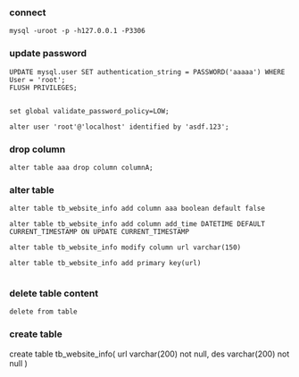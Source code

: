 
### connect
```
mysql -uroot -p -h127.0.0.1 -P3306
```

### update password
```
UPDATE mysql.user SET authentication_string = PASSWORD('aaaaa') WHERE User = 'root';
FLUSH PRIVILEGES;


set global validate_password_policy=LOW;

alter user 'root'@'localhost' identified by 'asdf.123';

```

### drop column
```
alter table aaa drop column columnA;
```

### alter table
```
alter table tb_website_info add column aaa boolean default false

alter table tb_website_info add column add_time DATETIME DEFAULT CURRENT_TIMESTAMP ON UPDATE CURRENT_TIMESTAMP

alter table tb_website_info modify column url varchar(150)

alter table tb_website_info add primary key(url)


```

### delete table content
```
delete from table
```

### create table
create table tb_website_info(
url varchar(200) not null,
des varchar(200) not null
)
